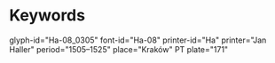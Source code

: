 # Keywords
glyph-id="Ha-08_0305"
font-id="Ha-08"
printer-id="Ha"
printer="Jan Haller"
period="1505–1525"
place="Kraków"
PT plate="171"
